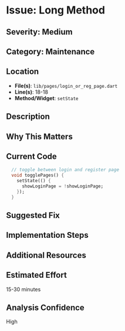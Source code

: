 # Issue: Long Method

## Severity: Medium

## Category: Maintenance

## Location
- **File(s)**: `lib/pages/login_or_reg_page.dart`
- **Line(s)**: 18-18
- **Method/Widget**: `setState`

## Description


## Why This Matters


## Current Code
```dart
  // toggle between login and register page 
  void togglePages() {
    setState(() {
      showLoginPage = !showLoginPage;
    });
  }
```

## Suggested Fix


## Implementation Steps


## Additional Resources


## Estimated Effort
15-30 minutes

## Analysis Confidence
High
